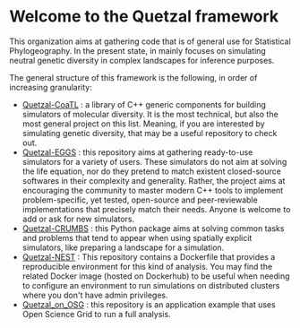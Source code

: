 # Welcome to the Quetzal framework

This organization aims at gathering code that is of general use for Statistical
Phylogeography. In the present state, in mainly focuses on simulating neutral genetic
diversity in complex landscapes for inference purposes.

The general structure of this framework is the following, in order of increasing
granularity:

* [Quetzal-CoaTL](https://quetzal-framework.github.io/quetzal-CoaTL/) :
  a library of C++ generic components for building simulators of molecular diversity. It is the most
  technical, but also the most general project on this list. Meaning, if you are
  interested by simulating genetic diversity, that may be a useful repository to check out.
* [Quetzal-EGGS](https://github.com/Becheler/quetzal-EGGS) :
  this repository aims at gathering ready-to-use simulators for a variety of users.
  These simulators do not aim at solving the life equation, nor do they pretend to match existent closed-source
  softwares in their complexity and generality. Rather, the project
  aims at encouraging the community to master modern C++ tools
  to implement problem-specific, yet tested, open-source and peer-reviewable
  implementations that precisely match their needs. Anyone is welcome to add or ask for new simulators.
* [Quetzal-CRUMBS](https://github.com/Becheler/quetzal-CRUMBS) :
  this Python package aims at solving common tasks and problems that
  tend to appear when using spatially explicit simulators, like preparing a landscape
  for a simulation.
* [Quetzal-NEST](https://hub.docker.com/r/arnaudbecheler/quetzal-nest) :
  This repository contains a Dockerfile that provides a reproducible environment
  for this kind of analysis. You may find the related Docker image (hosted on Dockerhub)
  to be useful when needing to configure an environment to run simulations on
  distributed clusters where you don't have admin privileges.
* [Quetzal_on_OSG](https://github.com/Becheler/quetzal_on_OSG) :
  this repository is an application example that uses Open Science Grid
  to run a full analysis.
